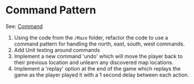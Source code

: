 ﻿# Command Pattern

See: [Command](https://gameprogrammingpatterns.com/command.html)

1) Using the code from the `/Maze` folder, refactor the code to use a command pattern for handling the north, east, south, west commands.
2) Add Unit testing around commands
3) Implement a new command 'undo' which will move the player back to their previous location and unlearn any discovered map locations.
4) Implement a 'replay' option at the end of the game which replays the game as the player played it with a 1 second delay between each action.